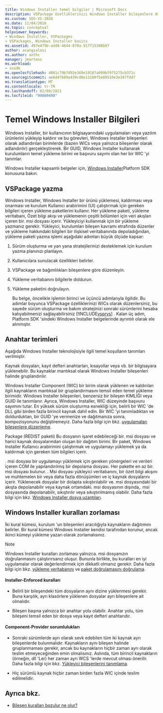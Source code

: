 ```yaml
---
title: Windows Installer temel bilgiler | Microsoft Docs
description: VSPackage özelliklerinizi Windows Installer bileşenlere düzenleme da dahil olmak üzere VSPackage yükleme konusunda Windows Installer hakkında bilgi edinin.
ms.custom: SEO-VS-2020
ms.date: 11/04/2016
ms.topic: conceptual
helpviewer_keywords:
- Windows Installer, VSPackages
- VSPackages, Windows Installer basics
ms.assetid: 497e479b-add8-4644-870a-917f15306b97
author: acangialosi
ms.author: anthc
manager: jmartens
ms.workload:
- vssdk
ms.openlocfilehash: 4081c79b7492e369e19187a099bf975275cb371c
ms.sourcegitcommit: ae6d47b09a439cd0e13180f5e89510e3e347fd47
ms.translationtype: MT
ms.contentlocale: tr-TR
ms.lasthandoff: 02/08/2021
ms.locfileid: "99869498"
---
```

# <a name="windows-installer-basics"></a>Temel Windows Installer Bilgileri
Windows Installer, bir kullanıcının bilgisayarındaki uygulamaları veya yazılım ürünlerini yükleyip kaldırır ve bu görevleri, Windows Installer bileşenleri olarak adlandırılan birimlerde (bazen WICs veya yalnızca bileşenler olarak adlandırılır) gerçekleştirerek. Bir GUID, Windows Installer kullanarak kurulumların temel yükleme birimi ve başvuru sayımı olan her bir WIC 'yi tanımlar.

 Windows Installer kapsamlı belgeler için, [Windows Installer](/previous-versions/2kt85ked(v=vs.120))Platform SDK konusuna bakın.

## <a name="authoring-a-vspackage"></a>VSPackage yazma
 Windows Installer, Windows Installer bir ürünü yüklemesi, kaldırması veya onarması ve kurulum Kullanıcı arabirimini (UI) çalıştırmak için gereken bilgileri içeren yükleme paketlerini kullanır. Her yükleme paketi, yükleme veritabanı, Özet bilgi akışı ve yüklemenin çeşitli bölümleri için veri akışları içeren bir. msi dosyası içerir. Yükleyiciyi kullanmak için bir yükleme yazmanız gerekir. Yükleyici, kurulumları bileşen kavramı etrafında düzenler ve yükleme hakkındaki bilgileri bir ilişkisel veritabanında depoladığından, yükleme paketi yazma işlemi aşağıdaki adımları büyük ölçüde kapsar:

1. Sürüm oluşturma ve yan yana stratejilerinizi desteklemek için kurulum yazma planınızı planlayın.

2. Kullanıcılara sunulacak özellikleri belirler.

3. VSPackage ve bağımlılıkları bileşenlere göre düzenleyin.

4. Yükleme veritabanını bilgilerle doldurun.

5. Yükleme paketini doğrulayın.

   Bu belge, öncelikle işlemin birinci ve üçüncü adımlarıyla ilgilidir. Bu adımlar boyunca VSPackage özelliklerinizi WICs olarak düzenlersiniz, bu sayede sürüm oluşturma ve bakım stratejinizi sonraki sürümlerini hesaba katıyabilmenizi sağlayabilirsiniz [!INCLUDE[vsprvs](../../code-quality/includes/vsprvs_md.md)] . Kalan üç adım, Platform SDK 'sindeki Windows Installer belgelerinde ayrıntılı olarak ele alınmıştır.

## <a name="key-terms"></a>Anahtar terimleri
 Aşağıda Windows Installer teknolojisiyle ilgili temel koşulların tanımları verilmiştir.

 Kaynak dosyaları, kayıt defteri anahtarları, kısayollar veya vb. bir bilgisayara yüklenebilir. Bu kaynaklar mantıksal olarak Windows Installer bileşenleri halinde gruplandırılır.

 Windows Installer Component (WIC) bir birim olarak yüklenen ve kaldırılan ilgili kaynakların mantıksal bir gruplandırmasını temsil eden temel yükleme birimidir. Windows Installer bileşenleri, benzersiz bir bileşen KIMLIĞI veya GUID ile tanımlanır. Ayrıca, Windows Installer, WIC düzeyinde başvuru sayımını tutar. En yüksek sürüm oluşturma esnekliği için, belirli bir WIC 'de DLL gibi birden fazla birincil kaynak dahil edin. Bir WIC 'yi tanımladıktan ve doldurduktan, bir GUID 'ye vermenize ve dağıtmanıza sonra, kompozisyonunu değiştiremeyiz. Daha fazla bilgi için bkz. [uygulamaları bileşenlere düzenleme](/windows/desktop/Msi/organizing-applications-into-components).

 Package (REDIST paketi) Bu dosyanın işaret edebileceği bir. msi dosyası ve harici kaynak dosyalarından oluşan bir dağıtım birimi. Bir paket, Windows Installer Kullanıcı arabirimini çalıştırmak ve uygulamayı yüklemek ya da kaldırmak için gereken tüm bilgileri içerir.

 . msi dosyası bir uygulamayı yüklemek için gereken yönergeleri ve verileri içeren COM ile yapılandırılmış bir depolama dosyası. Her pakette en az bir. msi dosyası bulunur. . Msi dosyası yükleyici veritabanını, bir özet bilgi akışını ve muhtemelen bir veya daha fazla dönüşümleri ve iç kaynak dosyalarını içerir. Yüklenecek dosyalar bir dolapta sıkıştırılabilir ve. msi dosyasındaki bir akışta depolanabilir veya kaynak ortamdaki. msi dosyasının dışında,. msi dosyasında depolanabilir, sıkıştırılır veya sıkıştırılmamış olabilir. Daha fazla bilgi için bkz. [Windows Installer dosya uzantıları](/windows/desktop/Msi/windows-installer-file-extensions).

## <a name="windows-installer-rules-enforcement"></a>Windows Installer kuralları zorlaması
 İki kural kümesi, kurulum 'un bileşenleri aracılığıyla kaynakların dağıtımını belirler. Bir kural kümesi Windows Installer kendisi tarafından korunur, ancak ikinci kümeyi yükleme yazarı olarak zorlamalısınız.

> [!NOTE]
> Windows Installer kuralları zorlaması yalnızca. msi dosyanızın doğrulanmasını çalıştırırsanız oluşur. Bununla birlikte, bu kuralları en iyi uygulamalar olarak değerlendirmek için dikkatli olmanız gerekir. Daha fazla bilgi için bkz. [yükleme veritabanını](/windows/desktop/Msi/validating-an-installation-database) ve [paket doğrulamasını doğrulama](/windows/desktop/Msi/package-validation).

#### <a name="installer-enforced-rules"></a>Installer-Enforced kuralları

- Belirli bir bileşendeki tüm dosyaların aynı dizine yüklenmesi gerekir. Buna karşılık, ayrı klasörlere yüklenen dosyalar ayrı bileşenlere ait olmalıdır.

- Bileşen başına yalnızca bir anahtar yolu olabilir. Anahtar yolu, tüm bileşeni temsil eden bir dosya veya kayıt defteri anahtarıdır.

#### <a name="component-provider-responsibilities"></a>Component-Provider sorumlulukları

- Sonraki sürümlerde ayrı olarak sevk edebilen tüm iki kaynak ayrı bileşenlerde bulunmalıdır. Kaynakların aynı bileşen halinde gruplanmaması gerekir, ancak bu kaynakların hiçbir zaman ayrı olarak teslim etmeyeceğinden emin olmalısınız. Aslında, tüm birincil kaynakların (örneğin, dll 'Ler) her zaman ayrı WCS 'lerde mevcut olması önerilir. Daha fazla bilgi için bkz. [Yükleyici bileşenlerini tanımlama](/windows/desktop/Msi/defining-installer-components).

- Hiç sürümlü kaynak hiçbir zaman birden fazla WIC içinde teslim edilmelidir.

## <a name="see-also"></a>Ayrıca bkz.
- [Bileşen kuralları bozulur ne olur?](/windows/desktop/Msi/what-happens-if-the-component-rules-are-broken)
